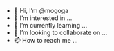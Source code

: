 - 👋 Hi, I’m @mogoga
- 👀 I’m interested in ...
- 🌱 I’m currently learning ...
- 💞️ I’m looking to collaborate on ...
- 📫 How to reach me ...

<!---
mogoga/mogoga is a ✨ special ✨ repository because its `README.md` (this file) appears on your GitHub profile.
You can click the Preview link to take a look at your changes.
--->
